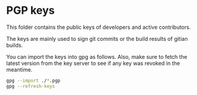 # PGP keys

This folder contains the public keys of developers and active contributors.

The keys are mainly used to sign git commits or the build results of gitian builds.

You can import the keys into gpg as follows. Also, make sure to fetch the latest version from the key server to see if any key was revoked in the meantime.

```bash
gpg --import ./*.pgp
gpg --refresh-keys
```

